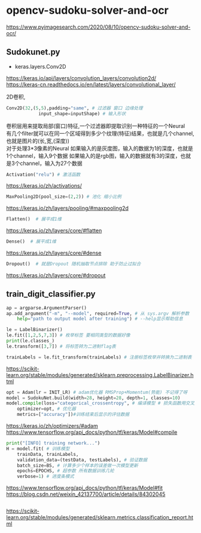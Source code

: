 # opencv-sudoku-solver-and-ocr

https://www.pyimagesearch.com/2020/08/10/opencv-sudoku-solver-and-ocr/

## Sudokunet.py
- keras.layers.Conv2D

https://keras.io/api/layers/convolution_layers/convolution2d/  
https://keras-cn.readthedocs.io/en/latest/layers/convolutional_layer/  

2D卷积,
```python
Conv2D(32,(5,5),padding="same", # 过滤器 窗口 边缘处理
            input_shape=inputShape) # 输入形状
```
卷积层用来提取局部(窗口)特征,一个过滤器即提取识别一种特征的一个Neural  
有几个filter就可以在同一个区域得到多少个纹理(特征)结果，也就是几个channel,也就是图片的(长,宽,(深度))  
对于处理3*3像素的Neural 
如果输入的是灰度图，输入的数据为1的深度，也就是1个channel，输入9个数据
如果输入的是rgb图，输入的数据就有3的深度，也就是3个channel，输入为27个数据

```python
Activation("relu") # 激活函数
```
https://keras.io/zh/activations/

```python
MaxPooling2D(pool_size=(2,2)) # 池化 缩小比例
```
https://keras.io/zh/layers/pooling/#maxpooling2d

```python
Flatten()  # 展平成1维
```
https://keras.io/zh/layers/core/#flatten

```python
Dense()  # 展平成1维
```
https://keras.io/zh/layers/core/#dense

```python
Dropout()  # 就是Dropout 随机抽取节点排除 助于防止过拟合
```
https://keras.io/zh/layers/core/#dropout


## train_digit_classifier.py

```python
ap = argparse.ArgumentParser()
ap.add_argument("-m", "--model", required=True, # 从 sys.argv 解析参数
	help="path to output model after training") # --help显示帮助信息
```

```python
le = LabelBinarizer()
le.fit([1,2,5,7,3]) # 枚举标签 要相同类型的数据好像
print(le.classes_)
le.transform([3,7]) # 将标签转为二进制flag表

trainLabels = le.fit_transform(trainLabels) # 注册标签枚举并转换为二进制表
```
https://scikit-learn.org/stable/modules/generated/sklearn.preprocessing.LabelBinarizer.html

```python
opt = Adam(lr = INIT_LR) # adam优化器 RMSProp+Momentum(势能) 不记得了呀
model = SudokuNet.build(width=28, height=28, depth=1, classes=10)
model.compile(loss="categorical_crossentropy", # 编译模型 # 损失函数用交叉熵
    optimizer=opt, # 优化器
    metrics=["accuracy"])#训练结束后显示的评估数据
```
https://keras.io/zh/optimizers/#adam  
https://www.tensorflow.org/api_docs/python/tf/keras/Model#compile

```python
print("[INFO] training network...")
H = model.fit( # 训练模型
	trainData, trainLabels,
	validation_data=(testData, testLabels), # 验证数据
	batch_size=BS, # 计算多少个样本的误差做一次模型更新
	epochs=EPOCHS, # 超参数 所有数据训练几轮
	verbose=1) # 进度条模式
```
https://www.tensorflow.org/api_docs/python/tf/keras/Model#fit  
https://blog.csdn.net/weixin_42137700/article/details/84302045

```python

```
https://scikit-learn.org/stable/modules/generated/sklearn.metrics.classification_report.html